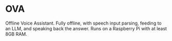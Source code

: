 # OVA
Offline Voice Assistant. Fully offline, with speech input parsing, feeding to an LLM, and speaking back the answer. Runs on a Raspberry Pi with at least 8GB RAM. 
